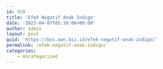 ```yaml
---
id: 920
title: 'Efek Negatif Anak Indigo'
date: '2023-04-07T05:39:06+00:00'
author: admin
layout: post
guid: 'https://bos.awn.biz.id/efek-negatif-anak-indigo/'
permalink: /efek-negatif-anak-indigo/
categories:
    - Uncategorized
---
```


